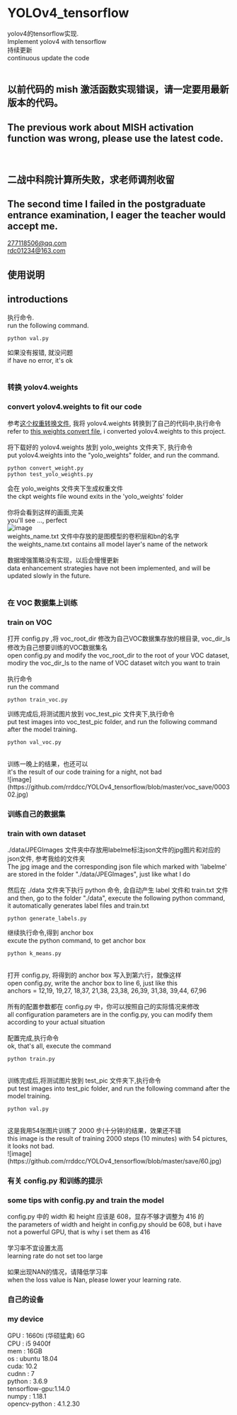 # YOLOv4_tensorflow
yolov4的tensorflow实现. <br/>
Implement yolov4 with tensorflow<br/>
持续更新<br/>
continuous update the code</br>
</br>

## 以前代码的 mish 激活函数实现错误，请一定要用最新版本的代码。</br>
## The previous work about MISH activation function was wrong, please use the latest code.</br>
</br>

## 二战中科院计算所失败，求老师调剂收留
## The second time I failed in the postgraduate entrance examination, I eager the teacher would accept me.
277118506@qq.com<br/>
rdc01234@163.com<br/>

## 使用说明
## introductions
执行命令. <br/>
run the following command.
```
python val.py
```
如果没有报错, 就没问题<br/>
if have no error, it's ok</br>
</br>

### 转换 yolov4.weights
### convert yolov4.weights to fit our code
参考[这个权重转换文件](https://github.com/wizyoung/YOLOv3_TensorFlow/blob/master/convert_weight.py), 我将 yolov4.weights 转换到了自己的代码中,执行命令<br/>
refer to [this weights convert file](https://github.com/wizyoung/YOLOv3_TensorFlow/blob/master/convert_weight.py), i converted yolov4.weights to this project.</br>
<br/>
将下载好的 yolov4.weights 放到 yolo_weights 文件夹下, 执行命令<br/>
put yolov4.weights into the "yolo_weights" folder, and run the command.
```
python convert_weight.py
python test_yolo_weights.py
```
会在 yolo_weights 文件夹下生成权重文件<br/>
the ckpt weights file wound exits in the 'yolo_weights' folder<br/>
<br/>
你将会看到这样的画面,完美</br>
you'll see ..., perfect</br>
![image](https://github.com/rrddcc/YOLOv4_tensorflow/blob/master/coco_save/dog.jpg)
</br>
weights_name.txt 文件中存放的是图模型的卷积层和bn的名字<br/>
the weights_name.txt contains all model layer's name of the network <br/>
<br/>
数据增强策略没有实现，以后会慢慢更新</br>
data enhancement strategies have not been implemented, and will be updated slowly in the future.</br>
<br/>

### 在 VOC 数据集上训练
### train on VOC
打开 config.py ,将 voc_root_dir 修改为自己VOC数据集存放的根目录, voc_dir_ls 修改为自己想要训练的VOC数据集名</br>
open config.py and modify the voc_root_dir to the root of your VOC dataset, modiry the voc_dir_ls to the name of VOC dataset witch  you want to train </br>
</br>
执行命令</br>
run the command</br>
```
python train_voc.py
```
训练完成后,将测试图片放到 voc_test_pic 文件夹下,执行命令</br>
put test images into voc_test_pic folder, and run the following command after the model training.</br>
```
python val_voc.py
```
</br>
训练一晚上的结果，也还可以</br>
it's the result of our code training for a night, not bad</br>
![image](https://github.com/rrddcc/YOLOv4_tensorflow/blob/master/voc_save/000302.jpg)
</br>

### 训练自己的数据集
### train with own dataset
./data/JPEGImages 文件夹中存放用labelme标注json文件的jpg图片和对应的json文件, 参考我给的文件夹<br/>
The jpg image and the corresponding json file which marked with 'labelme' are stored in the folder "./data/JPEGImages", just like what I do<br/>
<br/>
然后在 ./data 文件夹下执行 python 命令, 会自动产生 label 文件和 train.txt 文件<br/>
and then, go to the folder "./data", execute the following python command, it automatically generates label files and train.txt
```
python generate_labels.py
```
继续执行命令,得到 anchor box<br/>
excute the python command, to get anchor box
```
python k_means.py
```
<br/>
打开 config.py, 将得到的 anchor box 写入到第六行，就像这样<br/>
open config.py, write the anchor box to line 6, just like this<br/>
anchors = 12,19, 19,27, 18,37, 21,38, 23,38, 26,39, 31,38, 39,44, 67,96<br/>
<br/>
所有的配置参数都在 config.py 中，你可以按照自己的实际情况来修改<br/>
all configuration parameters are in the config.py, you can modify them according to your actual situation<br/>
<br/>
配置完成,执行命令<br/>
ok, that's all, execute the command

```
python train.py
```
<br/>
训练完成后,将测试图片放到 test_pic 文件夹下,执行命令<br/>
put test images into test_pic folder, and run the following command after the model training.<br/>

```
python val.py
```
<br/>
这是我用54张图片训练了 2000 步(十分钟)的结果，效果还不错<br/>
this image is the result of training 2000 steps (10 minutes) with 54 pictures, it looks not bad. <br/>
![image](https://github.com/rrddcc/YOLOv4_tensorflow/blob/master/save/60.jpg)

### 有关 config.py 和训练的提示
### some tips with config.py and train the model
config.py 中的 width 和 height 应该是 608，显存不够才调整为 416 的<br/>
the parameters of width and height in config.py should be 608, but i have not a powerful GPU, that is why i set them as 416<br/>
<br/>
学习率不宜设置太高<br/>
learning rate do not set too large<br/>
<br/>
如果出现NAN的情况，请降低学习率</br>
when the loss value is Nan, please lower your learning rate.
</br>

### 自己的设备
### my device
GPU : 1660ti (华硕猛禽) 6G<br/>
CPU : i5 9400f<br/>
mem : 16GB<br/>
os  : ubuntu 18.04<br/>
cuda: 10.2<br/>
cudnn : 7<br/>
python : 3.6.9<br/>
tensorflow-gpu:1.14.0<br/>
numpy : 1.18.1<br/>
opencv-python : 4.1.2.30<br/>
